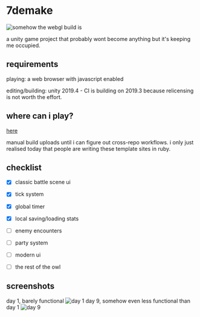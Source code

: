 # 7demake
![somehow the webgl build is](https://github.com/Rossco1337/7demake/workflows/somehow%20the%20webgl%20build%20is/badge.svg)

a unity game project that probably wont become anything but it's keeping me occupied.

## requirements
playing: a web browser with javascript enabled

editing/building: unity 2019.4 - CI is building on 2019.3 because relicensing is not worth the effort.

## where can i play?
[here](https://rossco1337.github.io/categories/#7demake)

manual build uploads until i can figure out cross-repo workflows. i only just realised today that people are writing these template sites in ruby.


## checklist

 - [x] classic battle scene ui
 - [x] tick system
 - [x] global timer
 - [x] local saving/loading stats
 - [ ] enemy encounters
 - [ ] party system
 - [ ] modern ui
 - [ ] the rest of the owl

 
## screenshots
day 1, barely functional
![day 1](https://i.imgur.com/eCfmqsU.png)
day 9, somehow even less functional than day 1
![day 9](https://i.imgur.com/1Q8uIku.png)
